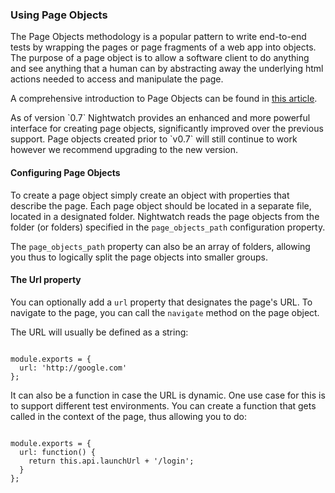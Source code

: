 ### Using Page Objects

The Page Objects methodology is a popular pattern to write end-to-end tests by wrapping the pages or page fragments of a web app into objects.
The purpose of a page object is to allow a software client to do anything and see anything that a human can by abstracting away the underlying html actions needed to access and manipulate the page.

A comprehensive introduction to Page Objects can be found in <a href="http://martinfowler.com/bliki/PageObject.html" target="_blank">this article</a>.

<div class="alert alert-info">
As of version `0.7` Nightwatch provides an enhanced and more powerful interface for creating page objects, significantly improved over the previous support. Page objects created prior to `v0.7` will still continue to work however we recommend upgrading to the new version.
</div>


#### Configuring Page Objects

To create a page object simply create an object with properties that describe the page. Each page object should be located in a separate file, located in a designated folder. Nightwatch reads the page objects from the folder (or folders) specified in the `page_objects_path` configuration property.

The `page_objects_path` property can also be an array of folders, allowing you thus to logically split the page objects into smaller groups.


#### The Url property

You can optionally add a `url` property that designates the page's URL. To navigate to the page, you can call the `navigate` method on the page object.

The URL will usually be defined as a string:

<div class="sample-test">
<pre data-language="javascript"><code class="language-javascript">
module.exports = {
  url: 'http://google.com'
};
</code></pre>
</div>

It can also be a function in case the URL is dynamic. One use case for this is to support different test environments. You can create a function that gets called in the context of the page, thus allowing you to do:

<div class="sample-test">
<pre data-language="javascript"><code class="language-javascript">
module.exports = {
  url: function() { 
    return this.api.launchUrl + '/login'; 
  }
};
</code></pre>
</div>


